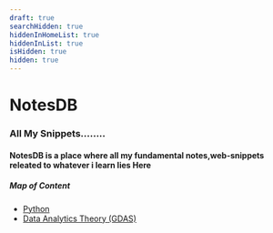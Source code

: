 ```yaml
---
draft: true
searchHidden: true
hiddenInHomeList: true
hiddenInList: true
isHidden: true
hidden: true
---
```

# NotesDB

### All My Snippets........

#### NotesDB is a place where all my fundamental notes,web-snippets releated to whatever i learn lies Here

##### Map of Content

* [Python](/Python/REDAME.md)
* [Data Analytics Theory (GDAS)](/Data_Analytics_Theory/REDAME.md)
